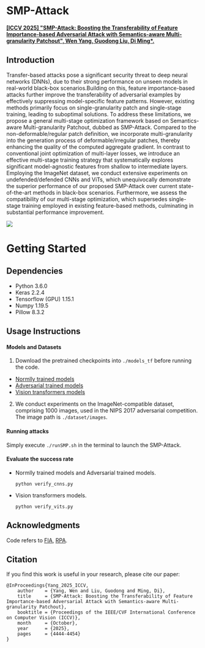 # SMP-Attack
[**\[ICCV 2025\] "SMP-Attack: Boosting the Transferability of Feature Importance-based Adversarial Attack with Semantics-aware Multi-granularity Patchout", Wen Yang, Guodong Liu, Di Ming*.**]([https://github.com/advml-group](https://github.com/AdvML-Group/SMP-Attack)) 

## Introduction

Transfer-based attacks pose a significant security threat to deep neural networks (DNNs), due to their strong performance on unseen models in real-world black-box scenarios.Building on this, feature importance-based attacks further improve the transferability of adversarial examples by effectively suppressing model-specific feature patterns. However, existing methods primarily focus on single-granularity patch and single-stage training, leading to suboptimal solutions. To address these limitations, we propose a general multi-stage optimization framework based on Semantics-aware Multi-granularity Patchout, dubbed as SMP-Attack. Compared to the non-deformable/regular patch definition, we incorporate multi-granularity into the generation process of deformable/irregular patches, thereby enhancing the quality of the computed aggregate gradient. In contrast to conventional joint optimization of multi-layer losses, we introduce an effective multi-stage training strategy that systematically explores significant model-agnostic features from shallow to intermediate layers. Employing the ImageNet dataset, we conduct extensive experiments on undefended/defended CNNs and ViTs, which unequivocally demonstrate the superior performance of our proposed SMP-Attack over current state-of-the-art methods in black-box scenarios. Furthermore, we assess the compatibility of our multi-stage optimization, which supersedes single-stage training employed in existing feature-based methods, culminating in substantial performance improvement.

![](D:\goole\gitproject\SMP-Attack\show_image\Home.png)

# Getting Started

## Dependencies

- Python 3.6.0
- Keras 2.2.4
- Tensorflow (GPU) 1.15.1
- Numpy 1.19.5
- Pillow 8.3.2

## Usage Instructions

#### Models and Datasets

1. Download the pretrained checkpoints into `./models_tf` before running the code.

- [Normlly trained models]( https://github.com/tensorflow/models/tree/master/research/slim)
- [Adversarial trained models]( https://github.com/tensorflow/models/tree/archive/research/adv_imagenet_models)
- [Vision transformers models](https://github.com/rwightman/pytorch-image-models)

2. We conduct experiments on the ImageNet-compatible dataset, comprising 1000 images, used in the NIPS 2017 adversarial competition. The image path is `./dataset/images`.

#### Running attacks

Simply execute `./runSMP.sh` in the terminal to launch the SMP-Attack.

#### Evaluate the success rate

- Normlly trained models and Adversarial trained models.

  `python verify_cnns.py`

- Vision transformers models.

  `python verify_vits.py`

## Acknowledgments

Code refers to [FIA](https://github.com/hcguoO0/FIA), [RPA](https://github.com/alwaysfoggy/RPA).

## Citation

If you find this work is useful in your research, please cite our paper:

```
@InProceedings{Yang_2025_ICCV,
    author    = {Yang, Wen and Liu, Guodong and Ming, Di},
    title     = {SMP-Attack: Boosting the Transferability of Feature Importance-based Adversarial Attack with Semantics-aware Multi-granularity Patchout},
    booktitle = {Proceedings of the IEEE/CVF International Conference on Computer Vision (ICCV)},
    month     = {October},
    year      = {2025},
    pages     = {4444-4454}
}
```